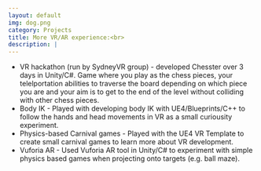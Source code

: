 ```yaml
---
layout: default
img: dog.png
category: Projects
title: More VR/AR experience:<br>
description: |
---
```

 - VR hackathon (run by SydneyVR group) - developed Chesster over 3 days in Unity/C#. Game where you play as the chess pieces, your telelportation abilities to traverse the board depending on which piece you are and your aim is to get to the end of the level without colliding with other chess pieces. <br>
 - Body IK - Played with developing body IK with UE4/Blueprints/C++ to follow the hands and head movements in VR as a small curiousity experiment.  <br>
 - Physics-based Carnival games - Played with the UE4 VR Template to create small carnival games to learn more about VR development.  <br>
 - Vuforia AR - Used Vuforia AR tool in Unity/C# to experiment with simple physics based games when projecting onto targets (e.g. ball maze). <br>
